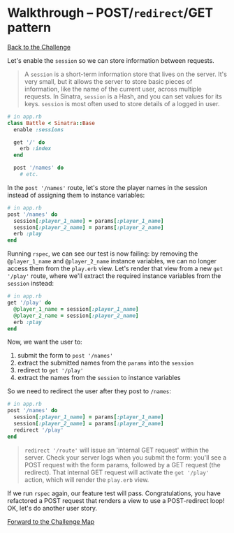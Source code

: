 # Walkthrough – POST/`redirect`/GET pattern

[Back to the Challenge](../challenge%20READMEs/post_redirect_get_pattern.md)

Let's enable the `session` so we can store information between requests.

> A `session` is a short-term information store that lives on the server. It's very small, but it allows the server to store basic pieces of information, like the name of the current user, across multiple requests. In Sinatra, `session` is a Hash, and you can set values for its keys. `session` is most often used to store details of a logged in user.

```ruby
# in app.rb
class Battle < Sinatra::Base
  enable :sessions

  get '/' do
    erb :index
  end

  post '/names' do
    # etc.
```

In the `post '/names'` route, let's store the player names in the session instead of assigning them to instance variables:

```ruby
# in app.rb
post '/names' do
  session[:player_1_name] = params[:player_1_name]
  session[:player_2_name] = params[:player_2_name]
  erb :play
end
```

Running `rspec`, we can see our test is now failing: by removing the `@player_1_name` and `@player_2_name` instance variables, we can no longer access them from the `play.erb` view. Let's render that view from a new `get '/play'` route, where we'll extract the required instance variables from the `session` instead:

```ruby
# in app.rb
get '/play' do
  @player_1_name = session[:player_1_name]
  @player_2_name = session[:player_2_name]
  erb :play
end
```

Now, we want the user to:

1. submit the form to `post '/names'`
2. extract the submitted names from the `params` into the `session`
3. redirect to `get '/play'`
4. extract the names from the `session` to instance variables

So we need to redirect the user after they post to `/names`:

```ruby
# in app.rb
post '/names' do
  session[:player_1_name] = params[:player_1_name]
  session[:player_2_name] = params[:player_2_name]
  redirect '/play'
end
```

> `redirect '/route'` will issue an 'internal GET request' within the server. Check your server logs when you submit the form: you'll see a POST request with the form params, followed by a GET request (the redirect). That internal GET request will activate the `get '/play'` action, which will render the `play.erb` view.

If we run `rspec` again, our feature test will pass. Congratulations, you have refactored a POST request that renders a view to use a POST-redirect loop! OK, let's do another user story.

[Forward to the Challenge Map](../challenge%20READMEs/README.md)
